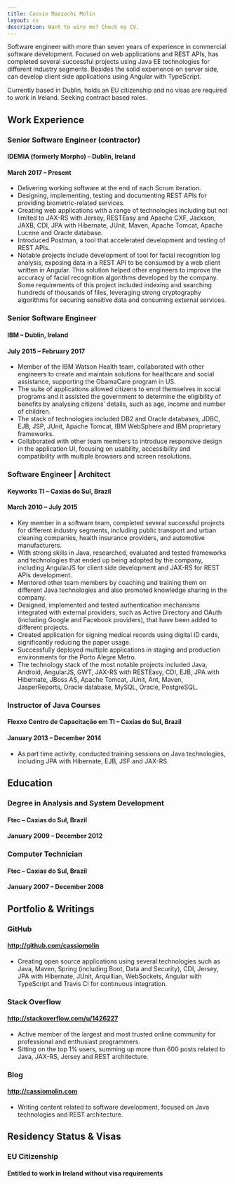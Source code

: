 ```yaml
---
title: Cassio Mazzochi Molin
layout: cv
description: Want to wire me? Check my CV.
---
```


Software engineer with more than seven years of experience in commercial software development. Focused on web applications and REST APIs, has completed several successful projects using Java EE technologies for different industry segments. Besides the solid experience on server side, can develop client side applications using Angular with TypeScript. 

Currently based in Dublin, holds an EU citizenship and no visas are required to work in Ireland. Seeking contract based roles.

## Work Experience

### Senior Software Engineer (contractor)
#### IDEMIA (formerly Morpho) – Dublin, Ireland
#### March 2017 – Present
- Delivering working software at the end of each Scrum iteration.
- Designing, implementing, testing and documenting REST APIs for providing biometric-related services.
- Creating web applications with a range of technologies including but not limited to JAX-RS with Jersey, RESTEasy and Apache CXF, Jackson, JAXB, CDI, JPA with Hibernate, JUnit, Maven, Apache Tomcat, Apache Lucene and Oracle database.
- Introduced Postman, a tool that accelerated development and testing of REST APIs.
- Notable projects include development of tool for facial recognition log analysis, exposing data in a REST API to be consumed by a web client written in Angular. This solution helped other engineers to improve the accuracy of facial recognition algorithms developed by the company. Some requirements of this project included indexing and searching hundreds of thousands of files, leveraging strong cryptography algorithms for securing sensitive data and consuming external services.

### Senior Software Engineer
#### IBM – Dublin, Ireland
#### July 2015 – February 2017
- Member of the IBM Watson Health team, collaborated with other engineers to create and maintain solutions for healthcare and social assistance, supporting the ObamaCare program in US. 
- The suite of applications allowed citizens to enrol themselves in social programs and it assisted the government to determine the eligibility of benefits by analysing citizens’ details, such as age, income and number of children. 
- The stack of technologies included DB2 and Oracle databases, JDBC, EJB, JSP, JUnit, Apache Tomcat, IBM WebSphere and IBM proprietary frameworks.
- Collaborated with other team members to introduce responsive design in the application UI, focusing on usability, accessibility and compatibility with multiple browsers and screen resolutions.

### Software Engineer | Architect
#### Keyworks TI – Caxias do Sul, Brazil
#### March 2010 – July 2015
- Key member in a software team, completed several successful projects for different industry segments, including public transport and urban cleaning companies, health insurance providers, and automotive manufacturers.
- With strong skills in Java, researched, evaluated and tested frameworks and technologies that ended up being adopted by the company, including AngularJS for client side development and JAX-RS for REST APIs development.
- Mentored other team members by coaching and training them on different Java technologies and also promoted knowledge sharing in the company.
- Designed, implemented and tested authentication mechanisms integrated with external providers, such as Active Directory and OAuth (including Google and Facebook providers), that have been added to different projects.
- Created application for signing medical records using digital ID cards, significantly reducing the paper usage.
- Successfully deployed multiple applications in staging and production environments for the Porto Alegre Metro.
- The technology stack of the most notable projects included Java, Android, AngularJS, GWT, JAX-RS with RESTEasy, CDI, EJB, JPA with Hibernate, JBoss AS, Apache Tomcat, JUnit, Ant, Maven, JasperReports, Oracle database, MySQL, Oracle, PostgreSQL.

### Instructor of Java Courses
#### Flexxo Centro de Capacitação em TI – Caxias do Sul, Brazil
#### January 2013 – December 2014
- As part time activity, conducted training sessions on Java technologies, including JPA with Hibernate, EJB, JSF and JAX-RS.

## Education

### Degree in Analysis and System Development
#### Ftec – Caxias do Sul, Brazil
#### January 2009 – December 2012

### Computer Technician
#### Ftec – Caxias do Sul, Brazil
#### January 2007 – December 2008

## Portfolio & Writings

### GitHub
#### http://github.com/cassiomolin
- Creating open source applications using several technologies such as Java, Maven, Spring (including Boot, Data and Security), CDI, Jersey, JPA with Hibernate, JUnit, Arquillian, WebSockets, Angular with TypeScript and Travis CI for continuous integration.

### Stack Overflow  
#### http://stackoverflow.com/u/1426227
- Active member of the largest and most trusted online community for professional and enthusiast programmers. 
- Sitting on the top 1% users, summing up more than 600 posts related to Java, JAX-RS, Jersey and REST architecture.

### Blog
#### http://cassiomolin.com
- Writing content related to software development, focused on Java technologies and REST architecture.

## Residency Status & Visas

### EU Citizenship
#### Entitled to work in Ireland without visa requirements
